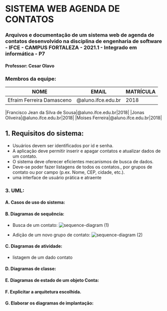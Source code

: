 # SISTEMA WEB AGENDA DE CONTATOS
### Arquivos e documentação de um sistema web de agenda de contatos desenvolvido na disciplina de engenharia de software - IFCE - CAMPUS FORTALEZA - 2021.1 - Integrado em informática - P7
#### Professor: Cesar Olavo

### Membros da equipe:
|NOME|EMAIL|MATRÍCULA|
| -------- | -------- | -------- |
|Efraim Ferreira Damasceno|@aluno.ifce.edu.br|2018|

|Francisco Jean da Silva de Sousa|@aluno.ifce.edu.br|2018|
|Jonas Oliveira|@aluno.ifce.edu.br|2018|
|Moises Ferreira|@aluno.ifce.edu.br|2018|

## 1. Requisitos do sistema:

- Usuários devem ser identificados por id e senha.
- A aplicação deve permitir inserir e apagar contatos e atualizar dados de um contato.
- O sistema deve oferecer eficientes mecanismos de busca de dados.
- Deve-se poder fazer listagens de todos os contatos., por grupos de contato ou por campo (p.ex.
Nome, CEP, cidade, etc.).
- uma interface de usuário prática e atraente

### 3. UML:

#### A. Casos de uso do sistema:



#### B. Diagramas de sequência:

- Busca de um contato:
![sequence-diagram (1)](https://user-images.githubusercontent.com/71938841/125536959-d06e1916-2d62-4784-a4f1-ee670c910d5c.png)


- Adição de um novo grupo de contato:
![sequence-diagram (2)](https://user-images.githubusercontent.com/71938841/125537657-bb0c075e-f90f-4c51-9016-d9d86b8891c6.png)



#### C. Diagramas de atividade:

- listagem de um dado contato




#### D. Diagramas de classe:


#### E. Diagramas de estado de um objeto Conta:

#### F. Explicitar a arquitetura escolhida.

#### G. Elaborar os diagramas de implantação:
